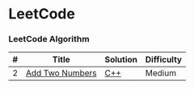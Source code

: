 LeetCode
========

### LeetCode Algorithm

| # | Title | Solution | Difficulty |
|---| ----- | -------- | ---------- |
|2  |[Add Two Numbers](https://leetcode.com/problems/add-two-numbers/description/)| [C++](./algorithms/cpp/addTwoNumbers/addTwoNumbers.cpp)|Medium|

